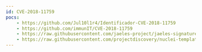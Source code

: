 ```yaml
---
id: CVE-2018-11759
pocs:
    - https://github.com/Jul10l1r4/Identificador-CVE-2018-11759
    - https://github.com/immunIT/CVE-2018-11759
    - https://raw.githubusercontent.com/jaeles-project/jaeles-signatures/master/cves/apache-tomcat-jkstatus-exposed-cve-2018-11759.yaml
    - https://raw.githubusercontent.com/projectdiscovery/nuclei-templates/master/cves/CVE-2018-11759.yaml
---
```


